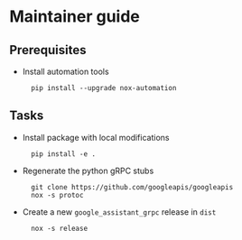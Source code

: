 Maintainer guide
================

## Prerequisites

- Install automation tools

        pip install --upgrade nox-automation

## Tasks

- Install package with local modifications

        pip install -e .

- Regenerate the python gRPC stubs

        git clone https://github.com/googleapis/googleapis
        nox -s protoc

- Create a new `google_assistant_grpc` release in `dist`

        nox -s release
